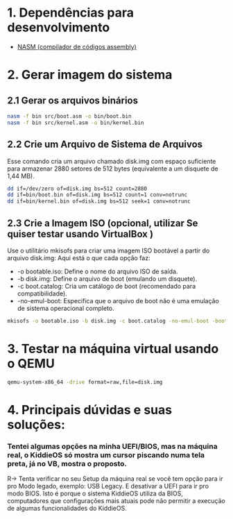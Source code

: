 # 1. Dependências para desenvolvimento

- [NASM (compilador de códigos assembly)](https://www.nasm.us/)

# 2. Gerar imagem do sistema

## 2.1 Gerar os arquivos binários

```bash
nasm -f bin src/boot.asm -o bin/boot.bin
nasm -f bin src/kernel.asm -o bin/kernel.bin
```

## 2.2 Crie um Arquivo de Sistema de Arquivos

Esse comando cria um arquivo chamado disk.img com espaço suficiente para armazenar 2880 setores de 512 bytes (equivalente a um disquete de 1,44 MB).

```bash
dd if=/dev/zero of=disk.img bs=512 count=2880
dd if=bin/boot.bin of=disk.img bs=512 count=1 conv=notrunc
dd if=bin/kernel.bin of=disk.img bs=512 seek=1 conv=notrunc
```

## 2.3 Crie a Imagem ISO (opcional, utilizar Se quiser testar usando VirtualBox )

Use o utilitário mkisofs para criar uma imagem ISO bootável a partir do arquivo disk.img:
Aqui está o que cada opção faz:

- -o bootable.iso: Define o nome do arquivo ISO de saída.
- -b disk.img: Define o arquivo de boot (emulando um disquete).
- -c boot.catalog: Cria um catálogo de boot (recomendado para compatibilidade).
- -no-emul-boot: Especifica que o arquivo de boot não é uma emulação de sistema operacional completo.

```bash
mkisofs -o bootable.iso -b disk.img -c boot.catalog -no-emul-boot -boot-load-size 4 -boot-info-table .
```

# 3. Testar na máquina virtual usando o QEMU

```bash
qemu-system-x86_64 -drive format=raw,file=disk.img
```

# 4. Principais dúvidas e suas soluções:

### Tentei algumas opções na minha UEFI/BIOS, mas na máquina real, o KiddieOS só mostra um cursor piscando numa tela preta, já no VB, mostra o proposto.

R-> Tenta verificar no seu Setup da máquina real se você tem opção para ir pro Modo legado, exemplo: USB Legacy. E desativar a UEFI para ir pro modo BIOS. Isto é porque o sistema KiddieOS utiliza da BIOS, computadores que configurações mais atuais pode não permitir a execução de algumas funcionalidades do KiddieOS.
